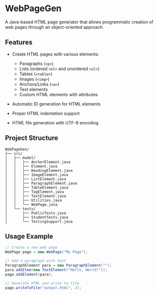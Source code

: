 # WebPageGen

A Java-based HTML page generator that allows programmatic creation of web pages through an object-oriented approach.

## Features

- Create HTML pages with various elements:
  - Paragraphs (`<p>`)
  - Lists (ordered `<ol>` and unordered `<ul>`)
  - Tables (`<table>`)
  - Images (`<img>`)
  - Anchors/Links (`<a>`)
  - Text elements
  - Custom HTML elements with attributes

- Automatic ID generation for HTML elements
- Proper HTML indentation support
- HTML file generation with UTF-8 encoding

## Project Structure
```
WebPageGen/
├── src/
│   ├── model/
│   │   ├── AnchorElement.java
│   │   ├── Element.java
│   │   ├── HeadingElement.java
│   │   ├── ImageElement.java
│   │   ├── ListElement.java
│   │   ├── ParagraphElement.java
│   │   ├── TableElement.java
│   │   ├── TagElement.java
│   │   ├── TextElement.java
│   │   ├── Utilities.java
│   │   └── WebPage.java
│   └── tests/
│       ├── PublicTests.java
│       ├── StudentTests.java
│       └── TestingSupport.java
```

## Usage Example

```java
// Create a new web page
WebPage page = new WebPage("My Page");

// Add a paragraph with text
ParagraphElement para = new ParagraphElement("");
para.addItem(new TextElement("Hello, World!"));
page.addElement(para);

// Generate HTML and write to file
page.writeToFile("output.html", 2);
